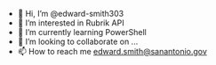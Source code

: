 - 👋 Hi, I’m @edward-smith303
- 👀 I’m interested in Rubrik API
- 🌱 I’m currently learning PowerShell
- 💞️ I’m looking to collaborate on ...
- 📫 How to reach me edward.smith@sanantonio.gov

<!---
edward-smith303/edward-smith303 is a ✨ special ✨ repository because its `README.md` (this file) appears on your GitHub profile.
You can click the Preview link to take a look at your changes.
--->

